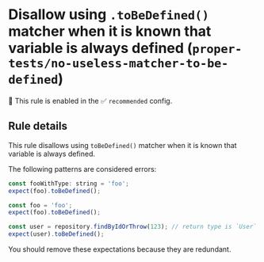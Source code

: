 # Disallow using `.toBeDefined()` matcher when it is known that variable is always defined (`proper-tests/no-useless-matcher-to-be-defined`)

💼 This rule is enabled in the ✅ `recommended` config.

<!-- end auto-generated rule header -->

## Rule details

This rule disallows using `toBeDefined()` matcher when it is known that variable is always defined.

The following patterns are considered errors:

```js
const fooWithType: string = 'foo';
expect(foo).toBeDefined();

const foo = 'foo';
expect(foo).toBeDefined();

const user = repository.findByIdOrThrow(123); // return type is `User`
expect(user).toBeDefined();
```

You should remove these expectations because they are redundant.
